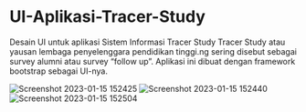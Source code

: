 # UI-Aplikasi-Tracer-Study
Desain UI untuk aplikasi Sistem Informasi Tracer Study Tracer Study atau yausan lembaga penyelenggara pendidikan tinggi.ng sering disebut sebagai survey alumni atau survey “follow up”.
Aplikasi ini dibuat dengan framework bootstrap sebagai UI-nya. 


![Screenshot 2023-01-15 152425](https://user-images.githubusercontent.com/100434083/212530255-fc61537a-dfd8-43fb-8824-f0c77b4b2005.png)
![Screenshot 2023-01-15 152440](https://user-images.githubusercontent.com/100434083/212530256-c6d5b449-c823-4b7e-9a27-22b60e1ec79e.png)
![Screenshot 2023-01-15 152504](https://user-images.githubusercontent.com/100434083/212530258-f2106624-f451-48be-b031-92326878e940.png)
